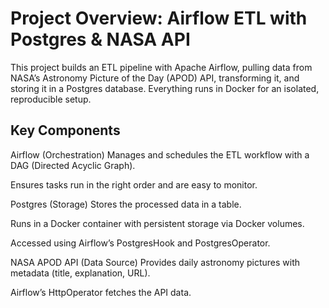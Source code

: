 # Project Overview: Airflow ETL with Postgres & NASA API
This project builds an ETL pipeline with Apache Airflow, pulling data from NASA’s Astronomy Picture of the Day (APOD) API, transforming it, and storing it in a Postgres database. Everything runs in Docker for an isolated, reproducible setup.

## Key Components
Airflow (Orchestration)
Manages and schedules the ETL workflow with a DAG (Directed Acyclic Graph).

Ensures tasks run in the right order and are easy to monitor.

Postgres (Storage)
Stores the processed data in a table.

Runs in a Docker container with persistent storage via Docker volumes.

Accessed using Airflow’s PostgresHook and PostgresOperator.

NASA APOD API (Data Source)
Provides daily astronomy pictures with metadata (title, explanation, URL).

Airflow’s HttpOperator fetches the API data.